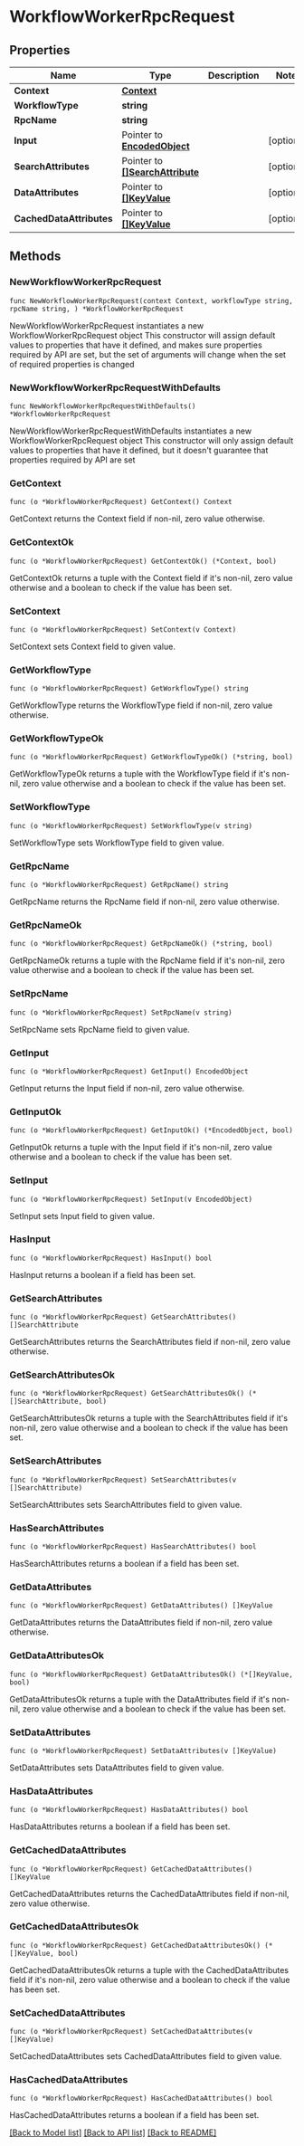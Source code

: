 # WorkflowWorkerRpcRequest

## Properties

Name | Type | Description | Notes
------------ | ------------- | ------------- | -------------
**Context** | [**Context**](Context.md) |  | 
**WorkflowType** | **string** |  | 
**RpcName** | **string** |  | 
**Input** | Pointer to [**EncodedObject**](EncodedObject.md) |  | [optional] 
**SearchAttributes** | Pointer to [**[]SearchAttribute**](SearchAttribute.md) |  | [optional] 
**DataAttributes** | Pointer to [**[]KeyValue**](KeyValue.md) |  | [optional] 
**CachedDataAttributes** | Pointer to [**[]KeyValue**](KeyValue.md) |  | [optional] 

## Methods

### NewWorkflowWorkerRpcRequest

`func NewWorkflowWorkerRpcRequest(context Context, workflowType string, rpcName string, ) *WorkflowWorkerRpcRequest`

NewWorkflowWorkerRpcRequest instantiates a new WorkflowWorkerRpcRequest object
This constructor will assign default values to properties that have it defined,
and makes sure properties required by API are set, but the set of arguments
will change when the set of required properties is changed

### NewWorkflowWorkerRpcRequestWithDefaults

`func NewWorkflowWorkerRpcRequestWithDefaults() *WorkflowWorkerRpcRequest`

NewWorkflowWorkerRpcRequestWithDefaults instantiates a new WorkflowWorkerRpcRequest object
This constructor will only assign default values to properties that have it defined,
but it doesn't guarantee that properties required by API are set

### GetContext

`func (o *WorkflowWorkerRpcRequest) GetContext() Context`

GetContext returns the Context field if non-nil, zero value otherwise.

### GetContextOk

`func (o *WorkflowWorkerRpcRequest) GetContextOk() (*Context, bool)`

GetContextOk returns a tuple with the Context field if it's non-nil, zero value otherwise
and a boolean to check if the value has been set.

### SetContext

`func (o *WorkflowWorkerRpcRequest) SetContext(v Context)`

SetContext sets Context field to given value.


### GetWorkflowType

`func (o *WorkflowWorkerRpcRequest) GetWorkflowType() string`

GetWorkflowType returns the WorkflowType field if non-nil, zero value otherwise.

### GetWorkflowTypeOk

`func (o *WorkflowWorkerRpcRequest) GetWorkflowTypeOk() (*string, bool)`

GetWorkflowTypeOk returns a tuple with the WorkflowType field if it's non-nil, zero value otherwise
and a boolean to check if the value has been set.

### SetWorkflowType

`func (o *WorkflowWorkerRpcRequest) SetWorkflowType(v string)`

SetWorkflowType sets WorkflowType field to given value.


### GetRpcName

`func (o *WorkflowWorkerRpcRequest) GetRpcName() string`

GetRpcName returns the RpcName field if non-nil, zero value otherwise.

### GetRpcNameOk

`func (o *WorkflowWorkerRpcRequest) GetRpcNameOk() (*string, bool)`

GetRpcNameOk returns a tuple with the RpcName field if it's non-nil, zero value otherwise
and a boolean to check if the value has been set.

### SetRpcName

`func (o *WorkflowWorkerRpcRequest) SetRpcName(v string)`

SetRpcName sets RpcName field to given value.


### GetInput

`func (o *WorkflowWorkerRpcRequest) GetInput() EncodedObject`

GetInput returns the Input field if non-nil, zero value otherwise.

### GetInputOk

`func (o *WorkflowWorkerRpcRequest) GetInputOk() (*EncodedObject, bool)`

GetInputOk returns a tuple with the Input field if it's non-nil, zero value otherwise
and a boolean to check if the value has been set.

### SetInput

`func (o *WorkflowWorkerRpcRequest) SetInput(v EncodedObject)`

SetInput sets Input field to given value.

### HasInput

`func (o *WorkflowWorkerRpcRequest) HasInput() bool`

HasInput returns a boolean if a field has been set.

### GetSearchAttributes

`func (o *WorkflowWorkerRpcRequest) GetSearchAttributes() []SearchAttribute`

GetSearchAttributes returns the SearchAttributes field if non-nil, zero value otherwise.

### GetSearchAttributesOk

`func (o *WorkflowWorkerRpcRequest) GetSearchAttributesOk() (*[]SearchAttribute, bool)`

GetSearchAttributesOk returns a tuple with the SearchAttributes field if it's non-nil, zero value otherwise
and a boolean to check if the value has been set.

### SetSearchAttributes

`func (o *WorkflowWorkerRpcRequest) SetSearchAttributes(v []SearchAttribute)`

SetSearchAttributes sets SearchAttributes field to given value.

### HasSearchAttributes

`func (o *WorkflowWorkerRpcRequest) HasSearchAttributes() bool`

HasSearchAttributes returns a boolean if a field has been set.

### GetDataAttributes

`func (o *WorkflowWorkerRpcRequest) GetDataAttributes() []KeyValue`

GetDataAttributes returns the DataAttributes field if non-nil, zero value otherwise.

### GetDataAttributesOk

`func (o *WorkflowWorkerRpcRequest) GetDataAttributesOk() (*[]KeyValue, bool)`

GetDataAttributesOk returns a tuple with the DataAttributes field if it's non-nil, zero value otherwise
and a boolean to check if the value has been set.

### SetDataAttributes

`func (o *WorkflowWorkerRpcRequest) SetDataAttributes(v []KeyValue)`

SetDataAttributes sets DataAttributes field to given value.

### HasDataAttributes

`func (o *WorkflowWorkerRpcRequest) HasDataAttributes() bool`

HasDataAttributes returns a boolean if a field has been set.

### GetCachedDataAttributes

`func (o *WorkflowWorkerRpcRequest) GetCachedDataAttributes() []KeyValue`

GetCachedDataAttributes returns the CachedDataAttributes field if non-nil, zero value otherwise.

### GetCachedDataAttributesOk

`func (o *WorkflowWorkerRpcRequest) GetCachedDataAttributesOk() (*[]KeyValue, bool)`

GetCachedDataAttributesOk returns a tuple with the CachedDataAttributes field if it's non-nil, zero value otherwise
and a boolean to check if the value has been set.

### SetCachedDataAttributes

`func (o *WorkflowWorkerRpcRequest) SetCachedDataAttributes(v []KeyValue)`

SetCachedDataAttributes sets CachedDataAttributes field to given value.

### HasCachedDataAttributes

`func (o *WorkflowWorkerRpcRequest) HasCachedDataAttributes() bool`

HasCachedDataAttributes returns a boolean if a field has been set.


[[Back to Model list]](../README.md#documentation-for-models) [[Back to API list]](../README.md#documentation-for-api-endpoints) [[Back to README]](../README.md)


